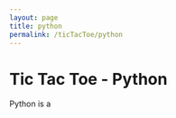 ```yaml
---
layout: page
title: python
permalink: /ticTacToe/python
---
```


# Tic Tac Toe - Python

Python is a 
